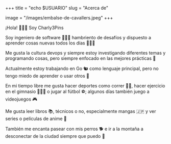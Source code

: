 +++
title = "echo $USUARIO"
slug = "Acerca de"

image = "/images/embalse-de-cavallers.jpeg"
+++

¡Hola! 🙋🏻‍♂️ Soy Charly3Pins 

Soy ingeniero de software 👨🏻‍💻 hambriento de desafíos y dispuesto a aprender cosas nuevas todos los días 🙇🏻‍♂️

Me gusta la cultura devops y siempre estoy investigando diferentes temas y programando cosas, pero siempre enfocado en las mejores prácticas 📜

Actualmente estoy trabajando en Go 🐿️ como lenguaje principal, pero no tengo miedo de aprender o usar otros 🎉

En mi tiempo libre me gusta hacer deportes como correr 🏃🏻, hacer ejercicio en el gimnasio 🏋🏻‍♂️ o jugar al fútbol ⚽; algunos días también juego a videojuegos 🎮

Me gusta leer libros 📚, técnicos o no, especialmente mangas 🇯🇵 y ver series o películas de anime 👹

También me encanta pasear con mis perros 🐕 e ir a la montaña a desconectar de la ciudad siempre que puedo 🌄